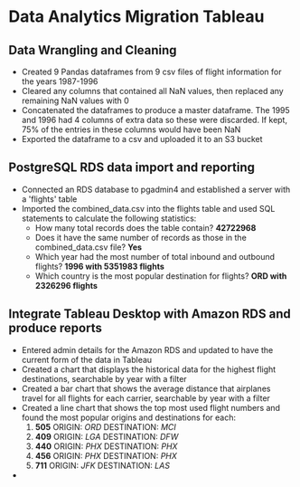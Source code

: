 # Data Analytics Migration Tableau

## Data Wrangling and Cleaning
- Created 9 Pandas dataframes from 9 csv files of flight information for the years 1987-1996
- Cleared any columns that contained all NaN values, then replaced any remaining NaN values with 0
- Concatenated the dataframes to produce a master dataframe. The 1995 and 1996 had 4 columns of extra data so these were discarded. If kept, 75% of the entries in these columns would have been NaN
- Exported the dataframe to a csv and uploaded it to an S3 bucket

## PostgreSQL RDS data import and reporting
- Connected an RDS database to pgadmin4 and established a server with a 'flights' table
- Imported the combined_data.csv into the flights table and used SQL statements to calculate the following statistics:
    - How many total records does the table contain? 
        **42722968**
    - Does it have the same number of records as those in the combined_data.csv file?
        **Yes**
    - Which year had the most number of total inbound and outbound flights? 
        **1996 with 5351983 flights**
    -  Which country is the most popular destination for flights?
        **ORD with 2326296 flights**

## Integrate Tableau Desktop with Amazon RDS and produce reports
- Entered admin details for the Amazon RDS and updated to have the current form of the data in Tableau
- Created a chart that displays the historical data for the highest flight destinations, searchable by year with a filter
- Created a bar chart that shows the average distance that airplanes travel for all flights for each carrier, searchable by year with a filter
- Created a line chart that shows the top most used flight numbers and found the most popular origins and destinations for each:
    1. **505** ORIGIN: *ORD* DESTINATION: *MCI*
    2. **409** ORIGIN: *LGA* DESTINATION: *DFW*
    3. **440** ORIGIN: *PHX* DESTINATION: *PHX*
    4. **456** ORIGIN: *PHX* DESTINATION: *PHX*
    5. **711** ORIGIN: *JFK* DESTINATION: *LAS*
-
